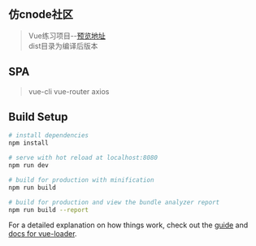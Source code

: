 ## 仿cnode社区
> Vue练习项目--[预览地址](https://coco-js.github.io/vue-cnode/dist/index.html#/) <br/>
> dist目录为编译后版本

## SPA
> vue-cli
> vue-router
> axios

## Build Setup

``` bash
# install dependencies
npm install

# serve with hot reload at localhost:8080
npm run dev

# build for production with minification
npm run build

# build for production and view the bundle analyzer report
npm run build --report
```

For a detailed explanation on how things work, check out the [guide](http://vuejs-templates.github.io/webpack/) and [docs for vue-loader](http://vuejs.github.io/vue-loader).
